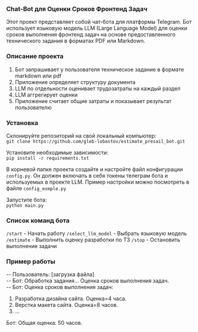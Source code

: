### Chat-Bot для Оценки Сроков Фронтенд Задач

Этот проект представляет собой чат-бота для платформы Telegram. Бот использует языковую модель LLM (Large Language Model) для оценки сроков выполнения фронтенд задач на основе предоставленного технического задания в форматах PDF или Markdown.

### Описание проекта
1. Бот запрашивает у пользователя техническое задание в формате markdown или pdf
1. Приложение определяет структуру документа
1. LLM по отдельности оценивает трудозатраты на каждый раздел
1. LLM аггрегирует оценки
1. Приложение считает общие затраты и показывает результат пользователю

### Установка
Склонируйте репозиторий на свой локальный компьютер:\
`git clone https://github.com/gleb-lobastov/estimate_presail_bot.git`

Установите необходимые зависимости:\
`pip install -r requirements.txt`

В корневой папке проекта создайте и настройте файл конфигурации `config.py`.
Он должен включать в себя токены телеграм бота и используемых в проекте LLM. 
Пример настройки можно посмотреть в файле `config_exmple.py`

Запустите бота:\
`python main.py`

### Список команд бота
`/start` - Начать работу
`/select_llm_model` - Выбрать языковую модель
`/estimate` - Выполнить оценку разработки по ТЗ
`/stop` - Остановить выполнение задачи

### Пример работы

-- Пользователь: [загрузка файла]\
-- Бот: Обработка задания... Оценка сроков выполнения задач.\
-- Бот: Оценка сроков выполнения задач:
1. Разработка дизайна сайта. Оценка=4 часа.
2. Верстка макета сайта. Оценка=8 часов.
3. ...

Бот: Общая оценка: 50 часов.